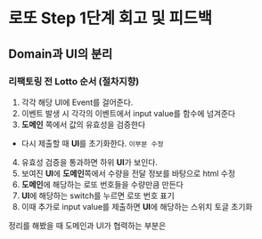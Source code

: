# 로또 Step 1단계 회고 및 피드백

## Domain과 UI의 분리

### 리팩토링 전 Lotto 순서 (절차지향)

1. 각각 해당 UI에 Event를 걸어준다.
2. 이벤트 발생 시 각각의 이벤트에서 input value를 함수에 넘겨준다
3. **도메인** 쪽에서 값의 유효성을 검증한다

- 다시 제출할 때 **UI**를 초기화한다. `이부분 수정`

4. 유효성 검증을 통과하면 하위 **UI**가 보인다.
5. 보여진 **UI**에 **도메인**쪽에서 수량을 전달 정보를 바탕으로 html 수정
6. **도메인**에 해당하는 로또 번호들을 수량만큼 만든다
7. **UI**에 해당하는 switch를 누르면 로또 번호 표기
8. 이때 추가로 input value를 제출하면 **UI**에 해당하는 스위치 토글 초기화

정리를 해봤을 때 도메인과 UI가 협력하는 부분은
